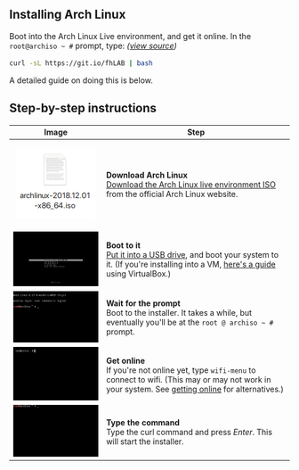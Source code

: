 ## Installing Arch Linux

Boot into the Arch Linux Live environment, and get it online. In the `root@archiso ~ #` prompt, type: _([view source](https://git.io/fhLAB))_

```sh
curl -sL https://git.io/fhLAB | bash
```

A detailed guide on doing this is below.

## Step-by-step instructions

| Image                                                                                                     | Step                                                                                                                                                                                      |
| --------------------------------------------------------------------------------------------------------- | ----------------------------------------------------------------------------------------------------------------------------------------------------------------------------------------- |
| <p align='center'><img width='143' src='./images/arch-iso.png'></p>                                       | **Download Arch Linux** <br> [Download the Arch Linux live environment ISO][download] from the official Arch Linux website.                                                               |
| <a href='./images/ai-systemd-boot.gif'><img width='420' src='./images/ai-systemd-boot.gif'></a>           | **Boot to it** <br> [Put it into a USB drive][usb], and boot your system to it. (If you're installing into a VM, [here's a guide](./creating_virtualbox_vm.md) using VirtualBox.)         |
| <a href='./images/virtualbox-08-prompt.gif'><img width='420' src='./images/virtualbox-08-prompt.gif'></a> | **Wait for the prompt** <br> Boot to the installer. It takes a while, but eventually you'll be at the `root @ archiso ~ #` prompt.                                                        |
| <a href='./images/wifi-menu.gif'><img width='420' src='./images/wifi-menu.gif'></a>                       | **Get online** <br> If you're not online yet, type `wifi-menu` to connect to wifi. (This may or may not work in your system. See [getting online](./getting_online.md) for alternatives.) |
| <a href='./images/ai-01-curl-bash.gif'><img width='420' src='./images/ai-01-curl-bash.gif'></a>           | **Type the command** <br> Type the curl command and press _Enter_. This will start the installer.                                                                                         |

[download]: https://www.archlinux.org/download/
[usb]: https://wiki.archlinux.org/index.php/USB_flash_installation_media
